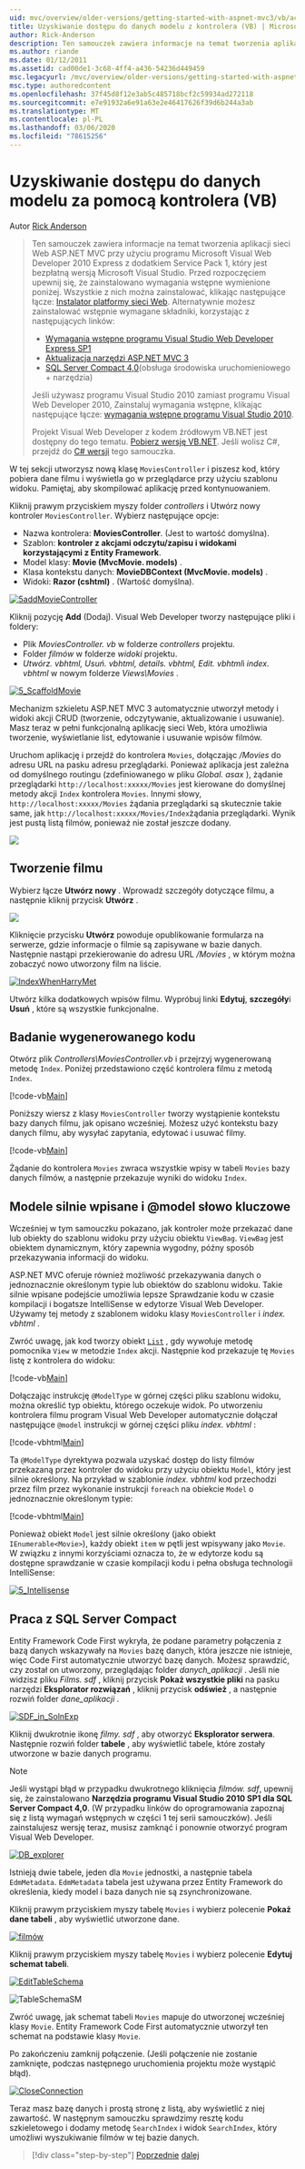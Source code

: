 ```yaml
---
uid: mvc/overview/older-versions/getting-started-with-aspnet-mvc3/vb/accessing-your-models-data-from-a-controller
title: Uzyskiwanie dostępu do danych modelu z kontrolera (VB) | Microsoft Docs
author: Rick-Anderson
description: Ten samouczek zawiera informacje na temat tworzenia aplikacji sieci Web ASP.NET MVC przy użyciu programu Microsoft Visual Web Developer 2010 Express z dodatkiem Service Pack 1, który jest...
ms.author: riande
ms.date: 01/12/2011
ms.assetid: cad00de1-3c68-4ff4-a436-54236d449459
msc.legacyurl: /mvc/overview/older-versions/getting-started-with-aspnet-mvc3/vb/accessing-your-models-data-from-a-controller
msc.type: authoredcontent
ms.openlocfilehash: 37f45d8f12e3ab5c485718bcf2c59934ad272118
ms.sourcegitcommit: e7e91932a6e91a63e2e46417626f39d6b244a3ab
ms.translationtype: MT
ms.contentlocale: pl-PL
ms.lasthandoff: 03/06/2020
ms.locfileid: "78615256"
---
```

# <a name="accessing-your-models-data-from-a-controller-vb"></a>Uzyskiwanie dostępu do danych modelu za pomocą kontrolera (VB)

Autor [Rick Anderson](https://twitter.com/RickAndMSFT)

> Ten samouczek zawiera informacje na temat tworzenia aplikacji sieci Web ASP.NET MVC przy użyciu programu Microsoft Visual Web Developer 2010 Express z dodatkiem Service Pack 1, który jest bezpłatną wersją Microsoft Visual Studio. Przed rozpoczęciem upewnij się, że zainstalowano wymagania wstępne wymienione poniżej. Wszystkie z nich można zainstalować, klikając następujące łącze: [Instalator platformy sieci Web](https://www.microsoft.com/web/gallery/install.aspx?appid=VWD2010SP1Pack). Alternatywnie możesz zainstalować wstępnie wymagane składniki, korzystając z następujących linków:
> 
> - [Wymagania wstępne programu Visual Studio Web Developer Express SP1](https://www.microsoft.com/web/gallery/install.aspx?appid=VWD2010SP1Pack)
> - [Aktualizacja narzędzi ASP.NET MVC 3](https://www.microsoft.com/web/gallery/install.aspx?appsxml=&amp;appid=MVC3)
> - [SQL Server Compact 4,0](https://www.microsoft.com/web/gallery/install.aspx?appid=SQLCE;SQLCEVSTools_4_0)(obsługa środowiska uruchomieniowego + narzędzia)
> 
> Jeśli używasz programu Visual Studio 2010 zamiast programu Visual Web Developer 2010, Zainstaluj wymagania wstępne, klikając następujące łącze: [wymagania wstępne programu Visual Studio 2010](https://www.microsoft.com/web/gallery/install.aspx?appsxml=&amp;appid=VS2010SP1Pack).
> 
> Projekt Visual Web Developer z kodem źródłowym VB.NET jest dostępny do tego tematu. [Pobierz wersję VB.NET](https://code.msdn.microsoft.com/Introduction-to-MVC-3-10d1b098). Jeśli wolisz C#, przejdź do [ C# wersji](../cs/accessing-your-models-data-from-a-controller.md) tego samouczka.

W tej sekcji utworzysz nową klasę `MoviesController` i piszesz kod, który pobiera dane filmu i wyświetla go w przeglądarce przy użyciu szablonu widoku. Pamiętaj, aby skompilować aplikację przed kontynuowaniem.

Kliknij prawym przyciskiem myszy folder *controllers* i Utwórz nowy kontroler `MoviesController`. Wybierz następujące opcje:

- Nazwa kontrolera: **MoviesController**. (Jest to wartość domyślna).
- Szablon: **kontroler z akcjami odczytu/zapisu i widokami korzystającymi z Entity Framework**.
- Model klasy: **Movie (MvcMovie. models)** .
- Klasa kontekstu danych: **MovieDBContext (MvcMovie. models)** .
- Widoki: **Razor (cshtml)** . (Wartość domyślna).

[![5addMovieController](accessing-your-models-data-from-a-controller/_static/image2.png)](accessing-your-models-data-from-a-controller/_static/image1.png)

Kliknij pozycję **Add** (Dodaj). Visual Web Developer tworzy następujące pliki i foldery:

- Plik *MoviesController. vb* w folderze *controllers* projektu.
- Folder *filmów* w folderze *widoki* projektu.
- *Utwórz. vbhtml, Usuń. vbhtml, details. vbhtml, Edit. vbhtml*i *index. vbhtml* w nowym folderze *Views\Movies* .

[![5_ScaffoldMovie](accessing-your-models-data-from-a-controller/_static/image4.png)](accessing-your-models-data-from-a-controller/_static/image3.png)

Mechanizm szkieletu ASP.NET MVC 3 automatycznie utworzył metody i widoki akcji CRUD (tworzenie, odczytywanie, aktualizowanie i usuwanie). Masz teraz w pełni funkcjonalną aplikację sieci Web, która umożliwia tworzenie, wyświetlanie list, edytowanie i usuwanie wpisów filmów.

Uruchom aplikację i przejdź do kontrolera `Movies`, dołączając */Movies* do adresu URL na pasku adresu przeglądarki. Ponieważ aplikacja jest zależna od domyślnego routingu (zdefiniowanego w pliku *Global. asax* ), żądanie przeglądarki `http://localhost:xxxxx/Movies` jest kierowane do domyślnej metody akcji `Index` kontrolera `Movies`. Innymi słowy, `http://localhost:xxxxx/Movies` żądania przeglądarki są skutecznie takie same, jak `http://localhost:xxxxx/Movies/Index`żądania przeglądarki. Wynik jest pustą listą filmów, ponieważ nie został jeszcze dodany.

![](accessing-your-models-data-from-a-controller/_static/image5.png)

## <a name="creating-a-movie"></a>Tworzenie filmu

Wybierz łącze **Utwórz nowy** . Wprowadź szczegóły dotyczące filmu, a następnie kliknij przycisk **Utwórz** .

![](accessing-your-models-data-from-a-controller/_static/image6.png)

Kliknięcie przycisku **Utwórz** powoduje opublikowanie formularza na serwerze, gdzie informacje o filmie są zapisywane w bazie danych. Następnie nastąpi przekierowanie do adresu URL */Movies* , w którym można zobaczyć nowo utworzony film na liście.

[![IndexWhenHarryMet](accessing-your-models-data-from-a-controller/_static/image8.png)](accessing-your-models-data-from-a-controller/_static/image7.png)

Utwórz kilka dodatkowych wpisów filmu. Wypróbuj linki **Edytuj**, **szczegóły**i **Usuń** , które są wszystkie funkcjonalne.

## <a name="examining-the-generated-code"></a>Badanie wygenerowanego kodu

Otwórz plik *Controllers\MoviesController.vb* i przejrzyj wygenerowaną metodę `Index`. Poniżej przedstawiono część kontrolera filmu z metodą `Index`.

[!code-vb[Main](accessing-your-models-data-from-a-controller/samples/sample1.vb)]

Poniższy wiersz z klasy `MoviesController` tworzy wystąpienie kontekstu bazy danych filmu, jak opisano wcześniej. Możesz użyć kontekstu bazy danych filmu, aby wysyłać zapytania, edytować i usuwać filmy.

[!code-vb[Main](accessing-your-models-data-from-a-controller/samples/sample2.vb)]

Żądanie do kontrolera `Movies` zwraca wszystkie wpisy w tabeli `Movies` bazy danych filmów, a następnie przekazuje wyniki do widoku `Index`.

## <a name="strongly-typed-models-and-the-model-keyword"></a>Modele silnie wpisane i @model słowo kluczowe

Wcześniej w tym samouczku pokazano, jak kontroler może przekazać dane lub obiekty do szablonu widoku przy użyciu obiektu `ViewBag`. `ViewBag` jest obiektem dynamicznym, który zapewnia wygodny, późny sposób przekazywania informacji do widoku.

ASP.NET MVC oferuje również możliwość przekazywania danych o jednoznacznie określonym typie lub obiektów do szablonu widoku. Takie silnie wpisane podejście umożliwia lepsze Sprawdzanie kodu w czasie kompilacji i bogatsze IntelliSense w edytorze Visual Web Developer. Używamy tej metody z szablonem widoku klasy `MoviesController` i *index. vbhtml* .

Zwróć uwagę, jak kod tworzy obiekt [`List`](https://msdn.microsoft.com/library/6sh2ey19.aspx) , gdy wywołuje metodę pomocnika `View` w metodzie `Index` akcji. Następnie kod przekazuje tę `Movies` listę z kontrolera do widoku:

[!code-vb[Main](accessing-your-models-data-from-a-controller/samples/sample3.vb)]

Dołączając instrukcję `@ModelType` w górnej części pliku szablonu widoku, można określić typ obiektu, którego oczekuje widok. Po utworzeniu kontrolera filmu program Visual Web Developer automatycznie dołączał następujące `@model` instrukcji w górnej części pliku *index. vbhtml* :

[!code-vbhtml[Main](accessing-your-models-data-from-a-controller/samples/sample4.vbhtml)]

Ta `@ModelType` dyrektywa pozwala uzyskać dostęp do listy filmów przekazaną przez kontroler do widoku przy użyciu obiektu `Model`, który jest silnie określony. Na przykład w szablonie *index. vbhtml* kod przechodzi przez film przez wykonanie instrukcji `foreach` na obiekcie `Model` o jednoznacznie określonym typie:

[!code-vbhtml[Main](accessing-your-models-data-from-a-controller/samples/sample5.vbhtml)]

Ponieważ obiekt `Model` jest silnie określony (jako obiekt `IEnumerable<Movie>`), każdy obiekt `item` w pętli jest wpisywany jako `Movie`. W związku z innymi korzyściami oznacza to, że w edytorze kodu są dostępne sprawdzanie w czasie kompilacji kodu i pełna obsługa technologii IntelliSense:

[![5_Intellisense](accessing-your-models-data-from-a-controller/_static/image10.png)](accessing-your-models-data-from-a-controller/_static/image9.png)

## <a name="working-with-sql-server-compact"></a>Praca z SQL Server Compact

Entity Framework Code First wykryła, że podane parametry połączenia z bazą danych wskazywały na `Movies` bazę danych, która jeszcze nie istnieje, więc Code First automatycznie utworzyć bazę danych. Możesz sprawdzić, czy został on utworzony, przeglądając folder *danych\_aplikacji* . Jeśli nie widzisz pliku *Films. sdf* , kliknij przycisk **Pokaż wszystkie pliki** na pasku narzędzi **Eksplorator rozwiązań** , kliknij przycisk **odśwież** , a następnie rozwiń folder *dane\_aplikacji* .

[![SDF_in_SolnExp](accessing-your-models-data-from-a-controller/_static/image12.png)](accessing-your-models-data-from-a-controller/_static/image11.png)

Kliknij dwukrotnie ikonę *filmy. sdf* , aby otworzyć **Eksplorator serwera**. Następnie rozwiń folder **tabele** , aby wyświetlić tabele, które zostały utworzone w bazie danych programu.

> [!NOTE]
> Jeśli wystąpi błąd w przypadku dwukrotnego kliknięcia *filmów. sdf*, upewnij się, że zainstalowano **Narzędzia programu Visual Studio 2010 SP1 dla SQL Server Compact 4,0**. (W przypadku linków do oprogramowania zapoznaj się z listą wymagań wstępnych w części 1 tej serii samouczków). Jeśli zainstalujesz wersję teraz, musisz zamknąć i ponownie otworzyć program Visual Web Developer.

[![DB_explorer](accessing-your-models-data-from-a-controller/_static/image14.png)](accessing-your-models-data-from-a-controller/_static/image13.png)

Istnieją dwie tabele, jeden dla `Movie` jednostki, a następnie tabela `EdmMetadata`. `EdmMetadata` tabela jest używana przez Entity Framework do określenia, kiedy model i baza danych nie są zsynchronizowane.

Kliknij prawym przyciskiem myszy tabelę `Movies` i wybierz polecenie **Pokaż dane tabeli** , aby wyświetlić utworzone dane.

[![filmów](accessing-your-models-data-from-a-controller/_static/image16.png)](accessing-your-models-data-from-a-controller/_static/image15.png)

Kliknij prawym przyciskiem myszy tabelę `Movies` i wybierz polecenie **Edytuj schemat tabeli**.

[![EditTableSchema](accessing-your-models-data-from-a-controller/_static/image18.png)](accessing-your-models-data-from-a-controller/_static/image17.png)

![TableSchemaSM](accessing-your-models-data-from-a-controller/_static/image19.png)

Zwróć uwagę, jak schemat tabeli `Movies` mapuje do utworzonej wcześniej klasy `Movie`. Entity Framework Code First automatycznie utworzył ten schemat na podstawie klasy `Movie`.

Po zakończeniu zamknij połączenie. (Jeśli połączenie nie zostanie zamknięte, podczas następnego uruchomienia projektu może wystąpić błąd).

[![CloseConnection](accessing-your-models-data-from-a-controller/_static/image21.png)](accessing-your-models-data-from-a-controller/_static/image20.png)

Teraz masz bazę danych i prostą stronę z listą, aby wyświetlić z niej zawartość. W następnym samouczku sprawdzimy resztę kodu szkieletowego i dodamy metodę `SearchIndex` i widok `SearchIndex`, który umożliwi wyszukiwanie filmów w tej bazie danych.

> [!div class="step-by-step"]
> [Poprzednie](adding-a-model.md)
> [dalej](examining-the-edit-methods-and-edit-view.md)
